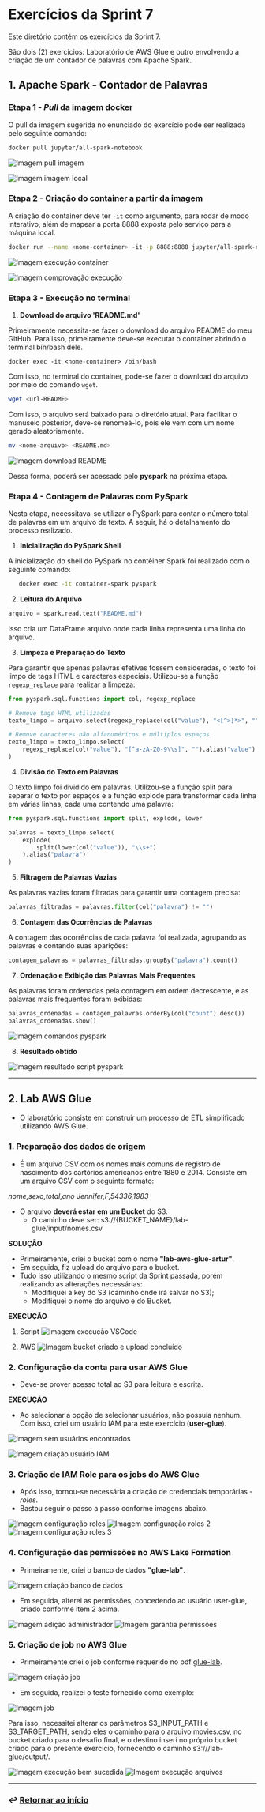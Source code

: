 # Exercícios da Sprint 7
Este diretório contém os exercícios da Sprint 7. 

São dois (2) exercícios: Laboratório de AWS Glue e outro envolvendo a criação de um contador de palavras com Apache Spark.

## 1. Apache Spark - Contador de Palavras

### Etapa 1 - *Pull* da imagem docker

O pull da imagem sugerida no enunciado do exercício pode ser realizada pelo seguinte comando:

```bash
docker pull jupyter/all-spark-notebook
```

![Imagem pull imagem](../evidencias/1-apache-spark-pull-image.png)

![Imagem imagem local](../evidencias/1.1-apache-spark-image-ls.png)


### Etapa 2 - Criação do container a partir da imagem
A criação do container deve ter `-it` como argumento, para rodar de modo interativo, além de mapear a porta 8888 exposta pelo serviço para a máquina local.

```bash
docker run --name <nome-container> -it -p 8888:8888 jupyter/all-spark-notebook
```

![Imagem execução container](../evidencias/2-apache-spark-docker-run.png)

![Imagem comprovação execução](../evidencias/2.1-apache-spark-teste.png)

### Etapa 3 - Execução no terminal
1. **Download do arquivo 'README.md'**

Primeiramente necessita-se fazer o download do arquivo README do meu GitHub. Para isso, primeiramente deve-se executar o container abrindo o terminal bin/bash dele.

`docker exec -it <nome-container> /bin/bash`

Com isso, no terminal do container, pode-se fazer o download do arquivo por meio do comando `wget`.

```bash
wget <url-README>
```

Com isso, o arquivo será baixado para o diretório atual. Para facilitar o manuseio posterior, deve-se renomeá-lo, pois ele vem com um nome gerado aleatoriamente.

```bash
mv <nome-arquivo> <README.md>
```

![Imagem download README](../evidencias/3-apache-spark-wget.png)

Dessa forma, poderá ser acessado pelo **pyspark** na próxima etapa.

### Etapa 4 - Contagem de Palavras com PySpark

Nesta etapa, necessitava-se utilizar o PySpark para contar o número total de palavras em um arquivo de texto. A seguir, há o detalhamento do processo realizado.

1. **Inicialização do PySpark Shell**
    
A inicialização do shell do PySpark no contêiner Spark foi realizado com o seguinte comando:

```bash
   docker exec -it container-spark pyspark
```

2. **Leitura do Arquivo**

```python
arquivo = spark.read.text("README.md")
```
Isso cria um DataFrame arquivo onde cada linha representa uma linha do arquivo.

3. **Limpeza e Preparação do Texto**

Para garantir que apenas palavras efetivas fossem consideradas, o texto foi limpo de tags HTML e caracteres especiais. Utilizou-se a função `regexp_replace` para realizar a limpeza:

```python
from pyspark.sql.functions import col, regexp_replace

# Remove tags HTML utilizadas
texto_limpo = arquivo.select(regexp_replace(col("value"), "<[^>]*>", "").alias("value"))

# Remove caracteres não alfanuméricos e múltiplos espaços
texto_limpo = texto_limpo.select(
    regexp_replace(col("value"), "[^a-zA-Z0-9\\s]", "").alias("value")
)

```

4. **Divisão do Texto em Palavras**

O texto limpo foi dividido em palavras. Utilizou-se a função split para separar o texto por espaços e a função explode para transformar cada linha em várias linhas, cada uma contendo uma palavra:

```python
from pyspark.sql.functions import split, explode, lower

palavras = texto_limpo.select(
    explode(
        split(lower(col("value")), "\\s+")
    ).alias("palavra")
)
```

5. **Filtragem de Palavras Vazias**

As palavras vazias foram filtradas para garantir uma contagem precisa:

```python
palavras_filtradas = palavras.filter(col("palavra") != "")
```

6. **Contagem das Ocorrências de Palavras**

A contagem das ocorrências de cada palavra foi realizada, agrupando as palavras e contando suas aparições:

```python
contagem_palavras = palavras_filtradas.groupBy("palavra").count()
```

7. **Ordenação e Exibição das Palavras Mais Frequentes**

As palavras foram ordenadas pela contagem em ordem decrescente, e as palavras mais frequentes foram exibidas:

```python
palavras_ordenadas = contagem_palavras.orderBy(col("count").desc())
palavras_ordenadas.show()
```

![Imagem comandos pyspark](../evidencias/4-apache-spark-execucao-comandos.png)

8. **Resultado obtido**

![Imagem resultado script pyspark](../evidencias/5-apache-spark-resultado.png)

___

## 2. Lab AWS Glue
- O laboratório consiste em construir um processo de ETL simplificado utilizando AWS Glue.

### 1. Preparação dos dados de origem
- É um arquivo CSV com os nomes mais comuns de registro de nascimento dos cartórios americanos entre 1880 e 2014. Consiste em um arquivo CSV com o seguinte formato:

*nome,sexo,total,ano*
*Jennifer,F,54336,1983*

- O arquivo **deverá estar em um Bucket** do S3.
    - O caminho deve ser: s3://{BUCKET_NAME}/lab-glue/input/nomes.csv

**SOLUÇÃO**
- Primeiramente, criei o bucket com o nome **"lab-aws-glue-artur"**.
- Em seguida, fiz upload do arquivo para o bucket.
- Tudo isso utilizando o mesmo script da Sprint passada, porém realizando as alterações necessárias:
    - Modifiquei a key do S3 (caminho onde irá salvar no S3);
    - Modifiquei o nome do arquivo e do Bucket.

**EXECUÇÃO**
1. Script
![Imagem execução VSCode](../evidencias/1-lab-aws-glue-execucao.png)

2. AWS
![Imagem bucket criado e upload concluído](../evidencias/1-lab-aws-glue-execucao-aws1.png)


### 2. Configuração da conta para usar AWS Glue
- Deve-se prover acesso total ao S3 para leitura e escrita.

**EXECUÇÃO**
- Ao selecionar a opção de selecionar usuários, não possuía nenhum. Com isso, criei um usuário IAM para este exercício (**user-glue**).

![Imagem sem usuários encontrados](../evidencias/2-lab-aws-glue-select-usuario.png)

![Imagem criação usuário IAM](../evidencias/2.1-lab-aws-glue-setup-users.png)


### 3. Criação de IAM Role para os jobs do AWS Glue
- Após isso, tornou-se necessária a criação de credenciais temporárias - *roles*.
- Bastou seguir o passo a passo conforme imagens abaixo.

![Imagem configuração roles](../evidencias/3-lab-aws-glue-conf-roles.png)
![Imagem configuração roles 2](../evidencias/3.1-lab-aws-glue-conf-roles.png)
![Imagem configuração roles 3](../evidencias/3.2-lab-aws-glue-conf-roles.png)


### 4. Configuração das permissões no AWS Lake Formation
- Primeiramente, criei o banco de dados **"glue-lab"**.

![Imagem criação banco de dados](../evidencias/4-lab-aws-glue-database-criado.png)

- Em seguida, alterei as permissões, concedendo ao usuário user-glue, criado conforme item 2 acima.

![Imagem adição administrador](../evidencias/4.1-lab-aws-glue-acesso-iam-user.png)
![Imagem garantia permissões](../evidencias/4.2-lab-aws-glue-conf-database.png)

### 5. Criação de job no AWS Glue
- Primeiramente criei o job conforme requerido no pdf [glue-lab](glue-lab.pdf).

![Imagem criação job](../evidencias/5-lab-aws-glue-create-job.png)


- Em seguida, realizei o teste fornecido como exemplo:

![Imagem job](../evidencias/5.1-lab-aws-glue-script-job.png)

Para isso, necessitei alterar os parâmetros S3_INPUT_PATH e S3_TARGET_PATH, sendo eles o caminho para o arquivo movies.csv, no bucket criado para o desafio final, e o destino inseri no próprio bucket criado para o presente exercício, fornecendo o caminho s3://<bucket>/lab-glue/output/.

![Imagem execução bem sucedida](../evidencias/5.1.2-lab-aws-glue-job-run-succeeded.png)
![Imagem execução arquivos](../evidencias/5.1.3-lab-aws-glue-job-run-succeeded.png)



___

### ↩️ [Retornar ao início](../../README.md)